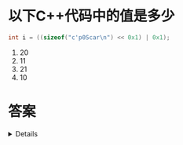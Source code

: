 # 以下C++代码中的值是多少

```c++
int i = ((sizeof("c'p0Scar\n") << 0x1) | 0x1);
```

1. 20
2. 11
3. 21
4. 10

# 答案

<details>

1. 21

```c++
#include <iostream>
using namespace std;

int main()
{
	cout << sizeof("c'p0Scar\n") << endl; // 10
	cout << ((sizeof("c'p0Scar\n") << 0x1)) << endl; // 20
	cout << ((sizeof("c'p0Scar\n") << 0x1) | 0x1) << endl; //21
	return 0;
}
```

- sizeof("c'p0Scar\n") 返回字符串的大小，为 10 字节 ("\n"為一個字節)
- << 0x1 向左移 1 位，即 * 2，所以结果为 10 * 2 = 20
- | 0x1 按位或 1，结果为 20 | 1 = 21

</details>